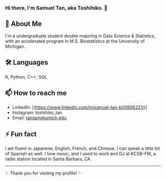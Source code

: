 ### Hi there, I'm Samuel Tan, aka Toshihiko. 👋
## 🚀 About Me
I'm a undergraduate student double majoring in Data Science & Statistics, with an accelerated program in M.S. Biostatistics at the University of Michigan.

## 🛠 Languages
R, Python, C++, SQL

## 📫 How to reach me
- LinkedIn: [(https://www.linkedin.com/in/samuel-tan-b00606221/)]
- Instagram: toshihiko_tan
- Email: tansam@umich.edu

## ⚡ Fun fact
I am fluent in Japanese, English, French, and Chinese. I can speak a little bit of Spanish as well. I love music, and I used to work and DJ at KCSB-FM, a radio station located in Santa Barbara, CA.

---

✨ Thank you for visiting my profile! ✨

<!--
**Toshihiko-tan/Toshihiko-tan** is a ✨ _special_ ✨ repository because its `README.md` (this file) appears on your GitHub profile.

Here are some ideas to get you started:

- 🔭 I’m currently working on ...
- 🌱 I’m currently learning ...
- 👯 I’m looking to collaborate on ...
- 🤔 I’m looking for help with ...
- 💬 Ask me about ...
- 📫 How to reach me: ...
- 😄 Pronouns: ...
- ⚡ Fun fact: ...
-->
